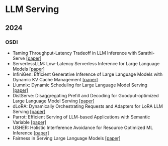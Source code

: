 # LLM Serving

## 2024

### OSDI

- Taming Throughput-Latency Tradeoff in LLM Inference with Sarathi-Serve [[paper]](https://www.usenix.org/conference/osdi24/presentation/agrawal)
- ServerlessLLM: Low-Latency Serverless Inference for Large Language Models [[paper]](https://www.usenix.org/conference/osdi24/presentation/fu)
- InfiniGen: Efficient Generative Inference of Large Language Models with Dynamic KV Cache Management [[paper]](https://www.usenix.org/conference/osdi24/presentation/lee)
- Llumnix: Dynamic Scheduling for Large Language Model Serving [[paper]](https://www.usenix.org/conference/osdi24/presentation/sun-biao)
- DistServe: Disaggregating Prefill and Decoding for Goodput-optimized Large Language Model Serving [[paper]](https://www.usenix.org/conference/osdi24/presentation/zhong-yinmin)
- dLoRA: Dynamically Orchestrating Requests and Adapters for LoRA LLM Serving [[paper]](https://www.usenix.org/conference/osdi24/presentation/wu-bingyang)
- Parrot: Efficient Serving of LLM-based Applications with Semantic Variable [[paper]](https://www.usenix.org/conference/osdi24/technical-sessions)
- USHER: Holistic Interference Avoidance for Resource Optimized ML Inference [[paper]](https://www.usenix.org/conference/osdi24/presentation/shubha)
- Fairness in Serving Large Language Models [[paper]](https://www.usenix.org/conference/osdi24/presentation/sheng)

